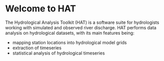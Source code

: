 # Welcome to HAT

The Hydrological Analysis Toolkit (HAT) is a software suite for hydrologists working with simulated and observed river discharge. HAT performs data analysis on hydrological datasets, with its main features being:
- mapping station locations into hydrological model grids
- extraction of timeseries
- statistical analysis of hydrological timeseries
